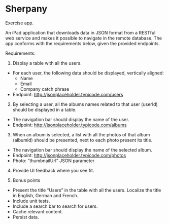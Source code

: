 # Sherpany

Exercise app.

An iPad application that downloads data in JSON format from a RESTful web service and makes it possible to navigate in the remote database. The app conforms with the requirements below, given the provided endpoints.

Requirements:

1. Display a table with all the users.
  - For each user, the following data should be displayed, vertically aligned:
    - Name
    - Email
    - Company catch phrase
  - Endpoint: http://jsonplaceholder.typicode.com/users

2. By selecting a user, all the albums names related to that user (userId) should be displayed in a table.
  - The navigation bar should display the name of the user.
  - Endpoint: http://jsonplaceholder.typicode.com/albums

3. When an album is selected, a list with all the photos of that album (albumId) should be presented, next to each photo present its title.
  - The navigation bar should display the name of the selected album.
  - Endpoint: http://jsonplaceholder.typicode.com/photos
  - Photo: “thumbnailUrl” JSON parameter

4. Provide UI feedback where you see fit.
   
5. Bonus points
  - Present the title “Users” in the table with all the users. Localize the title in English, German and French.
  - Include unit tests.
  - Include a search bar to search for users.
  - Cache relevant content.
  - Persist data.